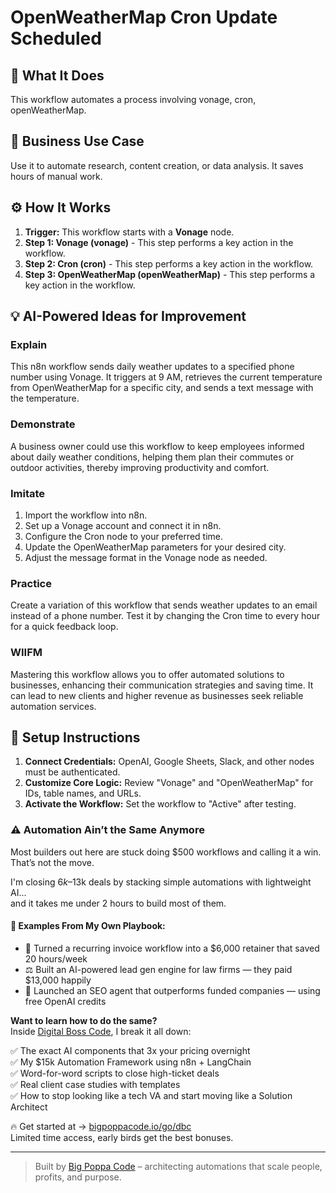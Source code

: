# OpenWeatherMap Cron Update Scheduled

## 🚀 What It Does
This workflow automates a process involving vonage, cron, openWeatherMap.

## 💼 Business Use Case
Use it to automate research, content creation, or data analysis. It saves hours of manual work.

## ⚙️ How It Works
1.  **Trigger:** This workflow starts with a **Vonage** node.
2. **Step 1: Vonage (vonage)** - This step performs a key action in the workflow.
3. **Step 2: Cron (cron)** - This step performs a key action in the workflow.
4. **Step 3: OpenWeatherMap (openWeatherMap)** - This step performs a key action in the workflow.

## 💡 AI-Powered Ideas for Improvement
### Explain
This n8n workflow sends daily weather updates to a specified phone number using Vonage. It triggers at 9 AM, retrieves the current temperature from OpenWeatherMap for a specific city, and sends a text message with the temperature.

### Demonstrate
A business owner could use this workflow to keep employees informed about daily weather conditions, helping them plan their commutes or outdoor activities, thereby improving productivity and comfort.

### Imitate
1. Import the workflow into n8n.
2. Set up a Vonage account and connect it in n8n.
3. Configure the Cron node to your preferred time.
4. Update the OpenWeatherMap parameters for your desired city.
5. Adjust the message format in the Vonage node as needed.

### Practice
Create a variation of this workflow that sends weather updates to an email instead of a phone number. Test it by changing the Cron time to every hour for a quick feedback loop.

### WIIFM
Mastering this workflow allows you to offer automated solutions to businesses, enhancing their communication strategies and saving time. It can lead to new clients and higher revenue as businesses seek reliable automation services.

## 🔧 Setup Instructions
1. **Connect Credentials:** OpenAI, Google Sheets, Slack, and other nodes must be authenticated.
2. **Customize Core Logic:** Review "Vonage" and "OpenWeatherMap" for IDs, table names, and URLs.
3. **Activate the Workflow:** Set the workflow to "Active" after testing.

### ⚠️ Automation Ain’t the Same Anymore

Most builders out here are stuck doing $500 workflows and calling it a win.  
That’s not the move.  

I'm closing $6k–$13k deals by stacking simple automations with lightweight AI...  
and it takes me under 2 hours to build most of them.

#### 🧠 Examples From My Own Playbook:
- 🔁 Turned a recurring invoice workflow into a $6,000 retainer that saved 20 hours/week  
- ⚖️ Built an AI-powered lead gen engine for law firms — they paid $13,000 happily  
- 🚀 Launched an SEO agent that outperforms funded companies — using free OpenAI credits  

**Want to learn how to do the same?**  
Inside [Digital Boss Code](https://bigpoppacode.io/go/dbc), I break it all down:

✅ The exact AI components that 3x your pricing overnight  
✅ My $15k Automation Framework using n8n + LangChain  
✅ Word-for-word scripts to close high-ticket deals  
✅ Real client case studies with templates  
✅ How to stop looking like a tech VA and start moving like a Solution Architect  

🔥 Get started at → [bigpoppacode.io/go/dbc](https://bigpoppacode.io/go/dbc)  
Limited time access, early birds get the best bonuses.

---
> Built by [Big Poppa Code](https://bigpoppacode.io) – architecting automations that scale people, profits, and purpose.
